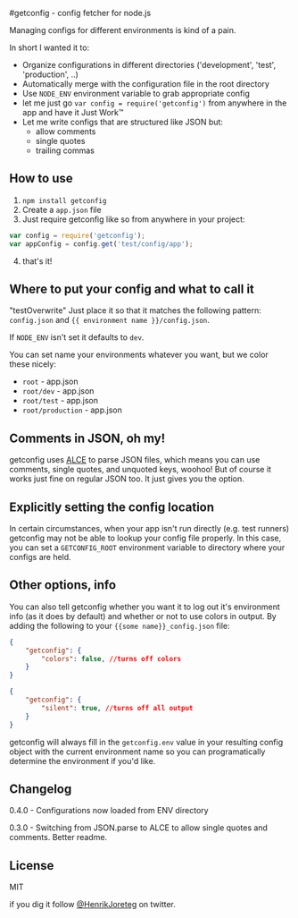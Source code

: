 #getconfig - config fetcher for node.js

Managing configs for different environments is kind of a pain.

In short I wanted it to:
- Organize configurations in different directories ('development', 'test', 'production', ..)
- Automatically merge with the configuration file in the root directory
- Use `NODE_ENV` environment variable to grab appropriate config
- let me just go `var config = require('getconfig')` from anywhere in the app and have it Just Work™
- Let me write configs that are structured like JSON but:
    - allow comments
    - single quotes
    - trailing commas

## How to use

1. `npm install getconfig`
2. Create a `app.json` file
3. Just require getconfig like so from anywhere in your project:

```js
var config = require('getconfig');
var appConfig = config.get('test/config/app');
```
4. that's it!


## Where to put your config and what to call it
"testOverwrite"
Just place it so that it matches the following pattern: `config.json` and `{{ environment name }}/config.json`.

If `NODE_ENV` isn't set it defaults to `dev`.

You can set name your environments whatever you want, but we color these nicely:

- `root` - app.json
- `root/dev` - app.json
- `root/test` - app.json
- `root/production` - app.json


## Comments in JSON, oh my!

getconfig uses [ALCE](https://github.com/walmartlabs/ALCE) to parse JSON files, which means you can use comments, single quotes, and unquoted keys, woohoo! But of course it works just fine on regular JSON too. It just gives you the option.


## Explicitly setting the config location

In certain circumstances, when your app isn't run directly (e.g. test runners) getconfig may not be able to lookup your config file properly. In this case, you can set a `GETCONFIG_ROOT` environment variable to directory where your configs are held.


## Other options, info

You can also tell getconfig whether you want it to log out it's environment info (as it does by default) and whether or not to use colors in output. By adding the following to your `{{some name}}_config.json` file:

```json
{
    "getconfig": {
        "colors": false, //turns off colors
    }
}
```

```json
{
    "getconfig": {
        "silent": true, //turns off all output
    }
}
```

getconfig will always fill in the `getconfig.env` value in your resulting config object with the current environment name so you can programatically determine the environment if you'd like.


## Changelog

0.4.0 - Configurations now loaded from ENV directory

0.3.0 - Switching from JSON.parse to ALCE to allow single quotes and comments. Better readme.


## License

MIT

if you dig it follow [@HenrikJoreteg](http://twitter.com/henrikjoreteg) on twitter.
